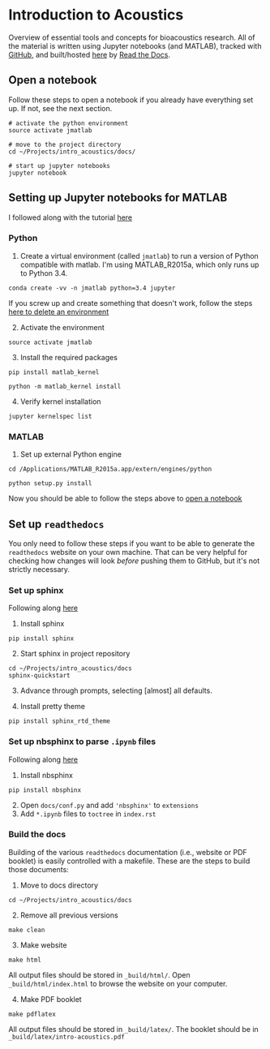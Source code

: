 # Introduction to Acoustics
Overview of essential tools and concepts for bioacoustics research. All of the material is written using Jupyter notebooks (and MATLAB), tracked with [GitHub](https://github.com/hansenjohnson/intro-acoustics), and built/hosted [here](https://intro-acoustics.readthedocs.io/en/latest/) by [Read the Docs](https://readthedocs.org/projects/intro-acoustics/).

## Open a notebook

Follow these steps to open a notebook if you already have everything set up. If not, see the next section.
```
# activate the python environment
source activate jmatlab

# move to the project directory
cd ~/Projects/intro_acoustics/docs/

# start up jupyter notebooks
jupyter notebook
```

## Setting up Jupyter notebooks for MATLAB

I followed along with the tutorial [here](https://am111.readthedocs.io/en/latest/jmatlab_install.html)

### Python

1. Create a virtual environment (called `jmatlab`) to run a version of Python compatible with matlab. I'm using MATLAB_R2015a, which only runs up to Python 3.4.
```
conda create -vv -n jmatlab python=3.4 jupyter
```
If you screw up and create something that doesn't work, follow the steps [here to delete an environment](https://conda.io/projects/conda/en/latest/user-guide/tasks/manage-environments.html#removing-an-environment)

2. Activate the environment
```
source activate jmatlab
```

3. Install the required packages
```
pip install matlab_kernel

python -m matlab_kernel install
```

4. Verify kernel installation
```
jupyter kernelspec list
```

### MATLAB

1. Set up external Python engine
```
cd /Applications/MATLAB_R2015a.app/extern/engines/python

python setup.py install
```

Now you should be able to follow the steps above to [open a notebook](##Open-a-notebook)

## Set up `readthedocs`

You only need to follow these steps if you want to be able to generate the `readthedocs` website on your own machine. That can be very helpful for checking how changes will look *before* pushing them to GitHub, but it's not strictly necessary.

### Set up sphinx

Following along [here](https://docs.readthedocs.io/en/latest/intro/getting-started-with-sphinx.html)

1. Install sphinx
```
pip install sphinx
```

2. Start sphinx in project repository
```
cd ~/Projects/intro_acoustics/docs
sphinx-quickstart
```
3. Advance through prompts, selecting [almost] all defaults.

4. Install pretty theme
```
pip install sphinx_rtd_theme
```

### Set up nbsphinx to parse `.ipynb` files

Following along [here](https://nbsphinx.readthedocs.io/en/0.4.2/)

1. Install nbsphinx
```
pip install nbsphinx
```
2. Open `docs/conf.py` and add `'nbsphinx'` to `extensions`
3. Add `*.ipynb` files to `toctree` in `index.rst`

### Build the docs

Building of the various `readthedocs` documentation (i.e., website or PDF booklet) is easily controlled with a makefile. These are the steps to build those documents:

1. Move to docs directory
```
cd ~/Projects/intro_acoustics/docs
```

2. Remove all previous versions
```
make clean
```

 3. Make website
 ```
make html
 ```

All output files should be stored in `_build/html/`. Open `_build/html/index.html` to browse the website on your computer.

4. Make PDF booklet
```
make pdflatex
```

All output files should be stored in `_build/latex/`. The booklet should be in `_build/latex/intro-acoustics.pdf`
